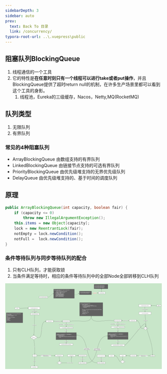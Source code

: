 ```yaml
---
sidebarDepth: 3
sidebar: auto
prev:
  text: Back To 目录
  link: /concurrency/
typora-root-url: ..\.vuepress\public
---
```




## 阻塞队列BlockingQueue

1. 线程通信的一个工具
2. 它的特性是**在任意时刻只有一个线程可以进行take或者put操作**，并且BlockingQueue提供了超时return null的机制，在许多生产场景里都可以看到这个工具的身影。
   1. 线程池，Eureka的三级缓存，Nacos，Netty,MQ(RocketMQ)

## 队列类型

1. 无限队列
2. 有界队列

### 常见的4种阻塞队列

- ArrayBlockingQueue 由数组支持的有界队列
- LinkedBlockingQueue 由链接节点支持的可选有界队列
- PriorityBlockingQueue 由优先级堆支持的无界优先级队列
- DelayQueue 由优先级堆支持的、基于时间的调度队列

## 原理

```java
public ArrayBlockingQueue(int capacity, boolean fair) {
    if (capacity <= 0)
        throw new IllegalArgumentException();
    this.items = new Object[capacity];
    lock = new ReentrantLock(fair);
    notEmpty = lock.newCondition();
    notFull =  lock.newCondition();
}
```



### 条件等待队列与同步等待队列的配合

1. 只有CLH队列，才能获取锁
2. 当条件满足等待时，相应的条件等待队列中的全部Node全部转移到CLH队列

![ArrayBlockingQueue](/images/concurrency/ArrayBlockingQueue.png)

